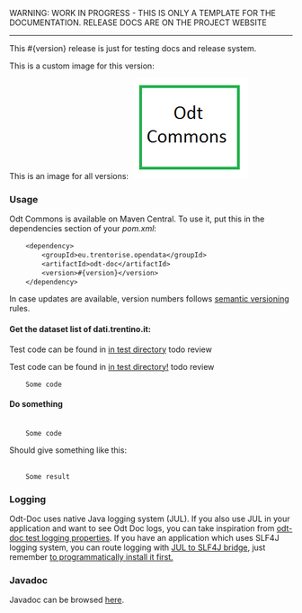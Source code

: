 
WARNING: WORK IN PROGRESS - THIS IS ONLY A TEMPLATE FOR THE DOCUMENTATION. RELEASE DOCS ARE ON THE PROJECT WEBSITE

________________


This #{version} release is just for testing docs and release system.


This is a custom image for this version: <img href="img/test-img.png"/>

This is an image for all versions: <img href="../img/odt-commons-logo-200px.png"/>
![This is an image for all versions:](../img/odt-commons-logo-200px.png?raw=true)


### Usage

Odt Commons is available on Maven Central. To use it, put this in the dependencies section of your _pom.xml_:

```
    <dependency>
        <groupId>eu.trentorise.opendata</groupId>
        <artifactId>odt-doc</artifactId>
        <version>#{version}</version>            
    </dependency>
```

In case updates are available, version numbers follows <a href="http://semver.org/" target="_blank">semantic versioning</a> rules.

#### Get the dataset list of dati.trentino.it:

Test code can be found in <a href="#../../src/test/java/eu/trentorise/opendata/commons/test" target="_blank">in test directory</a> todo review

Test code can be found in [in test directory!](../../src/test/java/eu/trentorise/opendata/commons/test) todo review


```
    Some code

```

#### Do something

```

    Some code

```

Should give something like this:

```

    Some result

```



### Logging

Odt-Doc uses native Java logging system (JUL). If you also use JUL in your application and want to see Odt Doc logs, you can take inspiration from [odt-doc test logging properties](src/test/resources/odt.commons.logging.properties).  If you have an application which uses SLF4J logging system, you can route logging with <a href="http://mvnrepository.com/artifact/org.slf4j/jul-to-slf4j" target="_blank">JUL to SLF4J bridge</a>, just remember <a href="http://stackoverflow.com/questions/9117030/jul-to-slf4j-bridge" target="_blank"> to programmatically install it first. </a>


### Javadoc

Javadoc can be browsed <a href="javadoc" target="_blank">here</a>.
